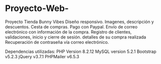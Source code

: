 # Proyecto-Web-

Proyecto Tienda Bunny Vibes
Diseño responsivo.
Imagenes, descripción y descuentos.
Cesta de compras.
Pago con Paypal. 
Envío de correo electrónico con información de la compra.
Registro de clientes, validaciones, inicio y cierre de sesión.
detalles de su compra realizada 
Recuperación de contraseña vía correo electrónico.

Dependencias utilizadas:
PHP Version 8.2.12
MySQL version 5.2.1
Bootstrap v5.2.3
jQuery v3.7.1
PHPMailer v6.5.3